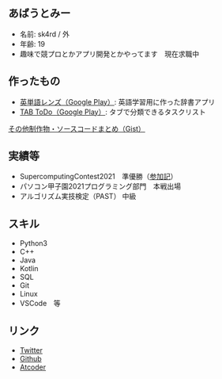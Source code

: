 ## あばうとみー
- 名前: sk4rd / 外
- 年齢: 19
- 趣味で競プロとかアプリ開発とかやってます　現在求職中

## 作ったもの
- [英単語レンズ（Google Play）](https://play.google.com/store/apps/details?id=io.github.bjxytw.wordlens): 英語学習用に作った辞書アプリ
- [TAB ToDo（Google Play）](https://play.google.com/store/apps/details?id=io.github.bjxytw.tabtodo): タブで分類できるタスクリスト

[その他制作物・ソースコードまとめ（Gist）](https://gist.github.com/sk4rdz/a7d03d6541a8f749778c4d0b5bf80fae)

## 実績等
- SupercomputingContest2021　準優勝（[参加記](https://sk4rd.hateblo.jp/entry/2021/12/28/235824)）
- パソコン甲子園2021プログラミング部門　本戦出場
- アルゴリズム実技検定（PAST） 中級

## スキル
- Python3
- C++
- Java
- Kotlin
- SQL
- Git
- Linux
- VSCode　等

## リンク
- [Twitter](https://twitter.com/sk4rdz)
- [Github](https://github.com/sk4rdz)
- [Atcoder](https://atcoder.jp/users/sk4rd)
